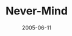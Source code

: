 ---
layout: music 
title: "Never-Mind"
series: "Mind+Screw"
date: 2005-06-11 
description: "What if we discovered that our mind has played tricks on us? What if things are not what they seem? What if we found that our world is not defined by what happens to us but rather by how we process and react to what happens? And what if the result is we’v"
audio: "http://www.crossroads.net/audio/2005/2005_05_Mind+Screw/Mind+Screw_04_06-12-05_Never_Mind.mp3"
audio-duration: "39:14"
src: "http://www.crossroads.net/players/media/mediumHz/bigscreen.mindscrew.jpg"
---